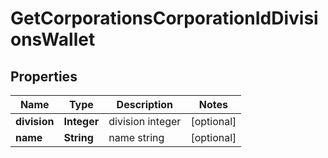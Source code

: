 
# GetCorporationsCorporationIdDivisionsWallet

## Properties
Name | Type | Description | Notes
------------ | ------------- | ------------- | -------------
**division** | **Integer** | division integer |  [optional]
**name** | **String** | name string |  [optional]



